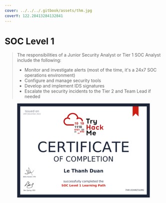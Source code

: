 ```yaml
---
cover: ../../../.gitbook/assets/thm.jpg
coverY: 122.28413284132841
---
```


# SOC Level 1

> The responsibilities of a Junior Security Analyst or Tier 1 SOC Analyst include the following:
>
> * Monitor and investigate alerts (most of the time, it's a 24x7 SOC operations environment)
> * Configure and manage security tools
> * Develop and implement IDS signatures
> * Escalate the security incidents to the Tier 2 and Team Lead if needed

<figure><img src="../../../.gitbook/assets/image (11).png" alt=""><figcaption></figcaption></figure>
